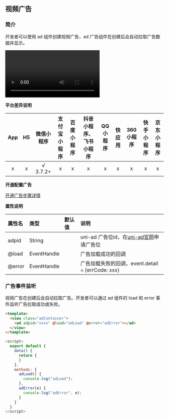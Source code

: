 ## 视频广告

### 简介

开发者可以使用 ad 组件创建视频广告，ad 广告组件在创建后会自动拉取广告数据并显示。

<video controls src="https://qiniu-web-assets.dcloud.net.cn/unidoc/zh/ad-video.mp4" style="max-width: 100%; max-height: 50vh;"></video>

**平台差异说明**

|App|H5|微信小程序|支付宝小程序|百度小程序|抖音小程序、飞书小程序|QQ小程序|快应用|360小程序|快手小程序|京东小程序|
|:-:|:-:|:-:|:-:|:-:|:-:|:-:|:-:|:-:|:-:|:-:|
|x|x|√ 3.7.2+|x|x|x|x|x|x|x|x|

**开通配置广告**

[开通广告步骤详情](https://uniapp.dcloud.net.cn/uni-ad.html#start)


**属性说明**

|属性名|类型|默认值|说明|
|:-|:-|:-|:-|
|adpid|String||uni-ad 广告位id，在[uni-ad官网](https://uniad.dcloud.net.cn/)申请广告位|
|@load|EventHandle||广告加载成功的回调|
|@error|EventHandle||广告加载失败的回调，event.detail = {errCode: xxx}|


### 广告事件监听

视频广告在创建后会自动拉取广告。开发者可以通过 ad 组件的 load 和 error 事件监听广告拉取成功或失败。

```html
<template>
  <view class="adContainer">
    <ad adpid="xxxx" @load="adLoad" @error="adError"></ad>
  </view>
</template>
```

```js
<script>
  export default {
    data() {
      return {
      }
    },
    methods: {
      adLoad() {
        console.log("adLoad");
      },
      adError(e) {
        console.log("adError", e);
      }
    }
  }
</script>
```
